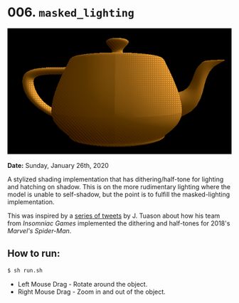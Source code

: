 # 006. `masked_lighting`

![Masked Lighting](./screenshot.png)

**Date:** Sunday, January 26th, 2020

A stylized shading implementation that has dithering/half-tone for lighting and hatching on shadow. This is on the more rudimentary lighting where the model is unable to self-shadow, but the point is to fulfill the masked-lighting implementation.

This was inspired by a [series of tweets](https://twitter.com/i/events/1076925680489615361) by J. Tuason about how his team from _Insomniac Games_ implemented the dithering and half-tones for 2018's _Marvel's Spider-Man_.

## How to run:
```bash
$ sh run.sh
```

- Left Mouse Drag - Rotate around the object.
- Right Mouse Drag - Zoom in and out of the object.
